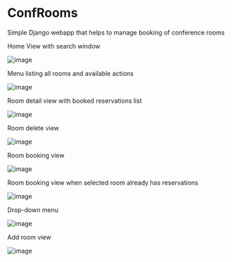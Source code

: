 # ConfRooms

Simple Django webapp that helps to manage booking of conference rooms

Home View with search window

![image](https://user-images.githubusercontent.com/28755960/107213669-1422b180-6a09-11eb-95d2-c3ad197ef5a9.png)

Menu listing all rooms and available actions

![image](https://user-images.githubusercontent.com/28755960/107213675-184ecf00-6a09-11eb-9c08-3d5fd0f26db0.png)

Room detail view with booked reservations list

![image](https://user-images.githubusercontent.com/28755960/107213685-1ab12900-6a09-11eb-983b-3957588d02bc.png)

Room delete view

![image](https://user-images.githubusercontent.com/28755960/107213694-1c7aec80-6a09-11eb-95aa-c243aedcdfa3.png)

Room booking view

![image](https://user-images.githubusercontent.com/28755960/107214483-4385ee00-6a0a-11eb-9559-91c51ca56d08.png)

Room booking view when selected room already has reservations

![image](https://user-images.githubusercontent.com/28755960/107214488-454fb180-6a0a-11eb-8f7d-66e346d282d5.png)

Drop-down menu

![image](https://user-images.githubusercontent.com/28755960/107214494-47b20b80-6a0a-11eb-9051-f0b46167e56c.png)

Add room view

![image](https://user-images.githubusercontent.com/28755960/107214498-48e33880-6a0a-11eb-99cd-614816ba2f7a.png)
